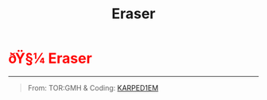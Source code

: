﻿---
lang: en-US
title: Eraser
prev:
next:
---

# <font color=red>ðŸ§¼ <b>Eraser</b></font> <Badge text="Hindering" type="tip" vertical="middle"/>
---

> From: TOR:GMH & Coding: [KARPED1EM](https://github.com/KARPED1EM)
